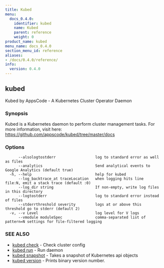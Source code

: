 ```yaml
---
title: Kubed
menu:
  docs_0.4.0:
    identifier: kubed
    name: Kubed
    parent: reference
    weight: 0
product_name: kubed
menu_name: docs_0.4.0
section_menu_id: reference
aliases:
- /docs/0.4.0/reference/
info:
  version: 0.4.0
---
```


## kubed

Kubed by AppsCode - A Kubernetes Cluster Operator Daemon

### Synopsis

Kubed is a Kubernetes daemon to perform cluster management tasks. For more information, visit here: https://github.com/appscode/kubed/tree/master/docs

### Options

```
      --alsologtostderr                  log to standard error as well as files
      --analytics                        Send analytical events to Google Analytics (default true)
  -h, --help                             help for kubed
      --log_backtrace_at traceLocation   when logging hits line file:N, emit a stack trace (default :0)
      --log_dir string                   If non-empty, write log files in this directory
      --logtostderr                      log to standard error instead of files
      --stderrthreshold severity         logs at or above this threshold go to stderr (default 2)
  -v, --v Level                          log level for V logs
      --vmodule moduleSpec               comma-separated list of pattern=N settings for file-filtered logging
```

### SEE ALSO

* [kubed check](/docs/0.4.0/reference/kubed_check)	 - Check cluster config
* [kubed run](/docs/0.4.0/reference/kubed_run)	 - Run daemon
* [kubed snapshot](/docs/0.4.0/reference/kubed_snapshot)	 - Takes a snapshot of Kubernetes api objects
* [kubed version](/docs/0.4.0/reference/kubed_version)	 - Prints binary version number.

